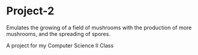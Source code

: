 # Project-2
Emulates the growing of a field of mushrooms with the production of more mushrooms, and the spreading of spores.

A project for my Computer Science II Class